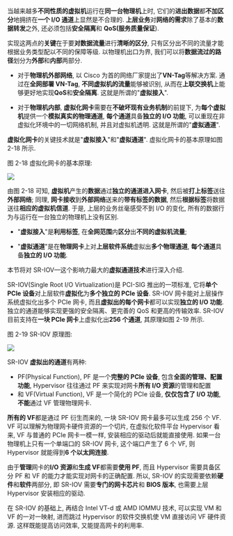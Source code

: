 
<!-- @import "[TOC]" {cmd="toc" depthFrom=1 depthTo=6 orderedList=false} -->

<!-- code_chunk_output -->



<!-- /code_chunk_output -->

当越来越多**不同性质的虚拟机**运行在**同一台物理机**上时, 它们的**进出数据**都**不加区分**地拥挤在**一个 I/O 通道**上显然是不合理的. **上层业务**对**网络的需求**除了基本的**数据转发**之外, 还必须包括**安全隔离**和 **QoS(服务质量保证**).

实现这两点的**关键**在于要**对数据流量**进行**清晰的区分**, 只有区分出不同的流量才能根据业务类型配以不同的保障等级. 以物理机出口为界, 我们可以将**数据流过的路径**划分为**外部**和**内部**两部分.

- 对于**物理机外部网络**, 以 Cisco 为首的网络厂家提出了**VN-Tag**等解决方案. 通过在**全网部署 VN-Tag**, **不同虚拟机的流量**能够被识别, 从而在**上联交换机**上能够更好地实现**QoS**和**安全隔离**. 这就是所谓的"**虚拟接入**".

- 对于**物理机内部**, **虚拟化网卡**需要在**不破坏现有业务机制**的前提下, 为**每个虚拟机**提供一个**模拟真实的物理通道**, **每个通道**具备**独立的 I/O 功能**, 可以重现在非虚拟化环境中的一切网络机制, 并且对虚拟机透明. 这就是所谓的"**虚拟通道**".

**虚拟化网卡**的关键技术就是"**虚拟接入**"和"**虚拟通道**". 虚拟化网卡的基本原理如图 2-18 所示.

图 2-18 虚拟化网卡的基本原理:

![](./images/2019-07-03-15-18-45.png)

由图 2-18 可知, **虚拟机**产生的**数据**通过**独立的通道进入网卡**, 然后被**打上标签**送往**外部网络**; 同理, **网卡接收**到**外部网络**送来的**带有标签的数据**, 然后**根据标签**将数据送往**相应的虚拟机信道**. 于是, 上层的业务丝毫感受不到 I/O 的变化, 所有的数据行为与运行在一台独立的物理机上没有区别.

- "**虚拟接入**"是**利用标签**, 在**全网范围**内**区分**出**不同的虚拟机流量**;

- "**虚拟通道**"是在**物理网卡**上对**上层软件系统**虚拟出**多个物理通道**, **每个通道**具备**独立的 I/O 功能**.

本节将对 SR-IOV—这个影响力最大的**虚拟通道技术**进行深入介绍.

SR-IOV(Single Root I/O Virtualization)是 PCI-SIG 推出的一项标准, 它将**单个 PCIe 设备**对上层软件**虚拟化**为**多个独立的 PCIe 设备**. SR-IOV 网卡能对上层操作系统虚拟化出多个 PCIe 网卡, 而且**虚拟出的每个网卡**都可以实现**独立的 I/O 功能**. 独立的通道能够实现更强的安全隔离、更完善的 QoS 和更高的传输效率. SR-IOV 目前支持在**一块 PCIe 网卡**上虚拟化出**256 个通道**, 其原理如图 2-19 所示.

图 2-19 SR-IOV 原理图:

![](./images/2019-07-03-15-20-31.png)

SR-IOV **虚拟出的通道**有两种:

- PF(Physical Function), PF 是一个**完整的 PCIe 设备**, 包含**全面的管理、配置功能**, Hypervisor 往往通过 PF 来实现对网卡**所有 I/O 资源**的管理和配置
- 和 VF(Virtual Function), VF 是一个简化的 PCIe 设备, **仅仅包含了 I/O 功能**, **不能**通过 VF 管理物理网卡.

**所有的 VF**都是通过 PF 衍生而来的, 一块 SR-IOV 网卡最多可以生成 256 个 VF. VF 可以理解为物理网卡硬件资源的一个切片, 在虚拟化软件平台 Hypervisor 看来, VF 与普通的 PCIe 网卡一模一样, 安装相应的驱动后就能直接使用. 如果一台物理机上只有一个单端口的 SR-IOV 网卡, 这个端口产生了 6 个 VF, 则 Hypervisor 就能得到**6 个以太网连接**.

由于**管理**网卡的**I/O 资源**和**生成 VF**都需要**使用 PF**, 而且 Hypervisor 需要具备区分 PF 和 VF 的能力才能实现对网卡的正确配置. 所以, SR-IOV 的实现需要依赖**硬件**和**软件**两部分, 即 SR-IOV 需要**专门的网卡芯片**和 **BIOS 版本**, 也需要上层 Hypervisor 安装相应的驱动.

在 SR-IOV 的基础上, 再结合 Intel VT-d 或 AMD IOMMU 技术, 可以实现 VM 和 VF 的一对一映射, 进而跳过 Hypervisor 的软件交换机使 VM 直接访问 VF 硬件资源. 这样既能提高访问效率, 又能提高网卡的利用率.